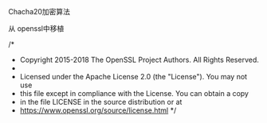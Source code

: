 Chacha20加密算法

从 openssl中移植


/*
* Copyright 2015-2018 The OpenSSL Project Authors. All Rights Reserved.
*
* Licensed under the Apache License 2.0 (the "License").  You may not use
* this file except in compliance with the License.  You can obtain a copy
* in the file LICENSE in the source distribution or at
* https://www.openssl.org/source/license.html
*/
